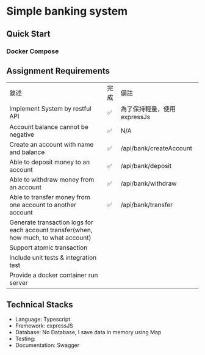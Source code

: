 # Simple banking system

## Quick Start
### Docker Compose

## Assignment Requirements
<table>
    <tr>
        <td>敘述</td>
        <td>完成</td>
        <td>備註</td>
    </tr>
    <tr>
        <td>Implement System by restful API </td>
        <td>✅</td>
        <td>為了保持輕量，使用 expressJs</td>
    </tr>
    <tr>
        <td>Account balance cannot be negative</td>
        <td>✅</td>
        <td>N/A</td>
    </tr>
    <tr>
        <td>Create an account with name and balance</td>
        <td>✅</td>
        <td>/api/bank/createAccount</td>
    </tr>
    <tr>
        <td>Able to deposit money to an account</td>
        <td>✅</td>
        <td>/api/bank/deposit</td>
    </tr>
    <tr>
        <td>Able to withdraw money from an account</td>
        <td>✅</td>
        <td>/api/bank/withdraw</td>
    </tr>
    <tr>
        <td>Able to transfer money from one account to another account</td>
        <td>✅</td>
        <td>/api/bank/transfer</td>
    </tr>
    <tr>
        <td>Generate transaction logs for each account transfer(when, how much, to what account)</td>
        <td></td>
        <td></td>
    </tr>
    <tr>
        <td>Support atomic transaction</td>
        <td></td>
        <td></td>
    </tr>
    <tr>
        <td>Include unit tests & integration test</td>
        <td></td>
        <td></td>
    </tr>
    <tr>
        <td>Provide a docker container run server</td>
        <td></td>
        <td></td>
    </tr>
</table>

## Technical Stacks
- Language: Typescript
- Framework: expressJS
- Database: No Database, I save data in memory using Map
- Testing: 
- Documentation: Swagger


